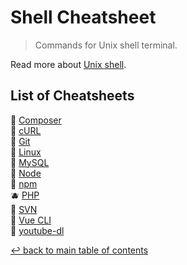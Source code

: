 # Shell Cheatsheet
> Commands for Unix shell terminal.

Read more about [Unix shell](https://en.wikipedia.org/wiki/Unix_shell.md).

## List of Cheatsheets

:grapes: [Composer](composer.md)\
:watermelon: [cURL](curl.md)\
:lemon: [Git](git.md)\
:pineapple: [Linux](linux.md)\
:apple: [MySQL](mysql.md)\
:pear: [Node](node.md)\
:cherries: [npm](npm.md)\
:blueberries: [PHP](php.md)\
:tomato: [SVN](svn.md)\
:coconut: [Vue CLI](vue-cli.md)\
:melon: [youtube-dl](youtube-dl.md)

[↩ back to main table of contents](../README.md#main-table-of-contents)
